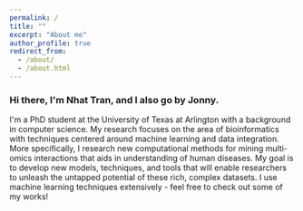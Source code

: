 ```yaml
---
permalink: /
title: ""
excerpt: "About me"
author_profile: true
redirect_from: 
  - /about/
  - /about.html
---
```


### Hi there, I'm Nhat Tran, and I also go by Jonny.

I'm a PhD student at the University of Texas at Arlington with a background in computer science. 
My research focuses on the area of bioinformatics with techniques centered around machine learning and data integration. 
More specifically, I research new computational methods for mining multi-omics interactions that aids in understanding of human diseases. 
My goal is to develop new models, techniques, and tools that will enable researchers to unleash the untapped potential of these rich, complex datasets. 
I use machine learning techniques extensively - feel free to check out some of my works!

